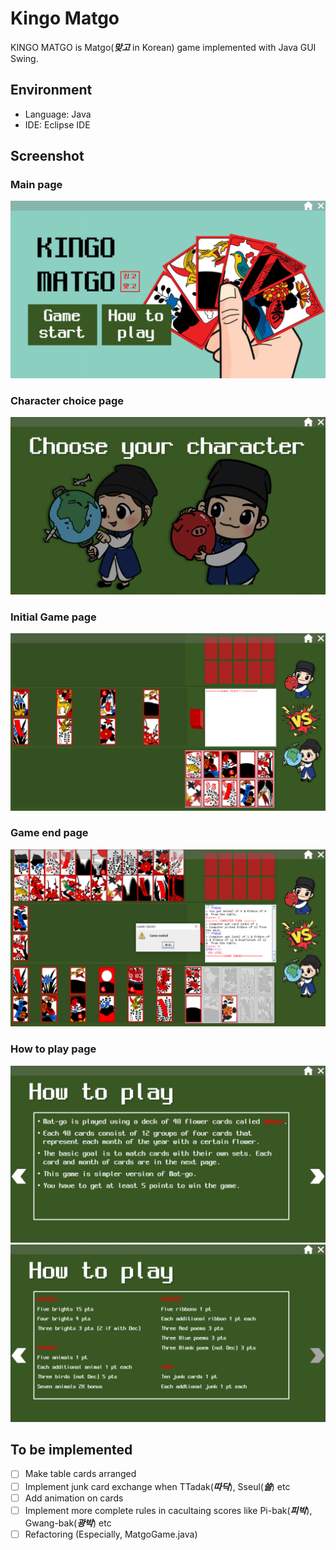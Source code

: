 # Kingo Matgo
KINGO MATGO is Matgo(***맞고*** in Korean) game implemented with Java GUI Swing.


## Environment
-	Language: Java
-	IDE: Eclipse IDE


## Screenshot
### Main page
![Main page](screenshot/main.png)

### Character choice page
![Character](screenshot/character.png)

### Initial Game page
![initial_game](screenshot/gamepage_initial.png)

### Game end page
![end_game](screenshot/gamepage_end.png)

### How to play page
![how_to_play](screenshot/howtoplay.png)
![how_to_play2](screenshot/howtoplay2.png)


## To be implemented
- [ ] Make table cards arranged
- [ ] Implement junk card exchange when TTadak(***따닥***), Sseul(***쓸***) etc
- [ ] Add animation on cards
- [ ] Implement more complete rules in cacultaing scores like Pi-bak(***피박***), Gwang-bak(***광박***) etc
- [ ] Refactoring (Especially, MatgoGame.java)
